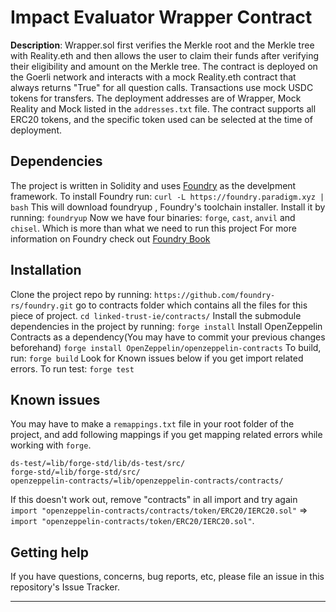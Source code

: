 # Impact Evaluator Wrapper Contract

**Description**: Wrapper.sol first verifies the Merkle root and the Merkle tree with Reality.eth and then allows the user to claim their funds after verifying their eligibility and amount on the Merkle tree. The contract is deployed on the Goerli network and interacts with a mock Reality.eth contract that always returns "True" for all question calls. Transactions use mock USDC tokens for transfers. The deployment addresses are of Wrapper, Mock Reality and Mock listed in the `addresses.txt` file. The contract supports all ERC20 tokens, and the specific token used can be selected at the time of deployment.

## Dependencies

The project is written in Solidity and uses [Foundry](https://github.com/foundry-rs/foundry) as the develpment framework.
To install Foundry run:
`curl -L https://foundry.paradigm.xyz | bash`
This will download foundryup , Foundry's toolchain installer. Install it by running:
`foundryup`
Now we have four binaries: `forge`, `cast`, `anvil` and `chisel`. Which is more than what we need to run this project
For more information on Foundry check out [Foundry Book](https://book.getfoundry.sh/)

## Installation

Clone the project repo by running:
`https://github.com/foundry-rs/foundry.git`
go to contracts folder which contains all the files for this piece of project.
`cd linked-trust-ie/contracts/`
Install the submodule dependencies in the project by running:
`forge install`
Install OpenZeppelin Contracts as a dependency(You may have to commit your previous changes beforehand)
`forge install OpenZeppelin/openzeppelin-contracts`
To build, run:
`forge build`
Look for Known issues below if you get import related errors. 
To run test:
`forge test`

## Known issues
You may have to make a `remappings.txt` file in your root folder of the project, and add following mappings if you get mapping related errors while working with `forge`.

```
ds-test/=lib/forge-std/lib/ds-test/src/
forge-std/=lib/forge-std/src/
openzeppelin-contracts/=lib/openzeppelin-contracts/contracts/

```
If this doesn't work out, remove "contracts" in all import and try again
`import "openzeppelin-contracts/contracts/token/ERC20/IERC20.sol"` => `import "openzeppelin-contracts/token/ERC20/IERC20.sol"`.


## Getting help
If you have questions, concerns, bug reports, etc, please file an issue in this repository's Issue Tracker.

---

